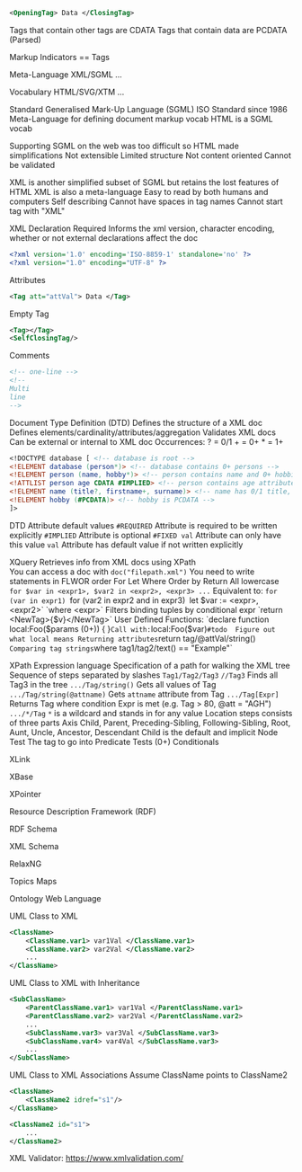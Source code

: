 
```xml
<OpeningTag> Data </ClosingTag>
```

Tags that contain other tags are CDATA
Tags that contain data are PCDATA (Parsed)

Markup Indicators == Tags

Meta-Language
	XML/SGML
	...

Vocabulary
	HTML/SVG/XTM
	...

Standard Generalised Mark-Up Language (SGML)
	ISO Standard since 1986
	Meta-Language for defining document markup vocab
	HTML is a SGML vocab

Supporting SGML on the web was too difficult so HTML made simplifications
	Not extensible 
	Limited structure
	Not content oriented
	Cannot be validated 

XML is another simplified subset of SGML but retains the lost features of HTML
	XML is also a meta-language
	Easy to read by both humans and computers
	Self describing
	Cannot have spaces in tag names
	Cannot start tag with "XML"

XML Declaration 
	Required 
	Informs the xml version, character encoding, whether or not external declarations affect the doc
```xml
<?xml version='1.0' encoding='ISO-8859-1' standalone='no' ?>
<?xml version="1.0" encoding="UTF-8" ?>
```

Attributes
```xml
<Tag att="attVal"> Data </Tag>
```

Empty Tag
```xml
<Tag></Tag>
<SelfClosingTag/>
```

Comments
```xml
<!-- one-line -->
<!--
Multi
line
-->
```

Document Type Definition (DTD)
	Defines the structure of a XML doc
	Defines elements/cardinality/attributes/aggregation 
	Validates XML docs
	Can be external or internal to XML doc
	Occurrences:
		$?$ = 0/1
		$+$ = 0+
		$*$ = 1+
```dtd
<!DOCTYPE database [ <!-- database is root -->
<!ELEMENT database (person*)> <!-- database contains 0+ persons -->
<!ELEMENT person (name, hobby*)> <!-- person contains name and 0+ hobbies -->
<!ATTLIST person age CDATA #IMPLIED> <!-- person contains age attribute ??? -->
<!ELEMENT name (title?, firstname+, surname)> <!-- name has 0/1 title, 1+ firstname and a surname -->
<!ELEMENT hobby (#PCDATA)> <!-- hobby is PCDATA -->
]>
```

DTD Attribute default values
	`#REQUIRED`
		Attribute is required to be written explicitly 
	`#IMPLIED`
		Attribute is optional 
	`#FIXED val`
		Attribute can only have this value
	`val`
		Attribute has default value if not written explicitly 

XQuery
	Retrieves info from XML docs using XPath	
	You can access a doc with `doc("filepath.xml")`
	You need to write statements in FLWOR order
		For
		Let
		Where
		Order by
		Return
	All lowercase 
	`for $var in <expr1>, $var2 in <expr2>, <expr3> ...`
		Equivalent to:
			`for (var in expr1)
				`for (var2 in expr2 and in expr3)`
	`let $var := <expr>, <expr2>`
	`where <expr>`
		Filters binding tuples by conditional expr
	`return <NewTag>{$v}</NewTag>`
	User Defined Functions:
		`declare function local:Foo($params (0+)) { <statements> }`
		Call with:
			`local:Foo($var)`
		#todo 
			Figure out what local means
	Returning attributes
		`return tag/@attVal/string()` 
	Comparing tag strings
		`where tag1/tag2/text() == "Example"`

XPath
	Expression language
	Specification of a path for walking the XML tree
	Sequence of steps separated by slashes 
	`Tag1/Tag2/Tag3`
	`//Tag3`
		Finds all Tag3 in the tree
	`.../Tag/string()`
		Gets all values of Tag
	`.../Tag/string(@attname)`
		Gets `attname` attribute from Tag
	`.../Tag[Expr]`
		Returns Tag where condition Expr is met (e.g. Tag > 80, @att = "AGH")
	`.../*/Tag`
		`*` is a wildcard and stands in for any value
	Location steps consists of three parts
		Axis
			Child, Parent, Preceding-Sibling, Following-Sibling, Root, Aunt, Uncle, Ancestor, Descendant 
			Child is the default and implicit 
		Node Test
			The tag to go into
		Predicate Tests (0+)
			Conditionals 

XLink

XBase

XPointer

Resource Description Framework (RDF)

RDF Schema

XML Schema

RelaxNG

Topics Maps

Ontology Web Language

UML Class to XML
```xml
<ClassName>
	<ClassName.var1> var1Val </ClassName.var1>
	<ClassName.var2> var2Val </ClassName.var2>
	...
</ClassName>
```

UML Class to XML with Inheritance
```xml
<SubClassName>
	<ParentClassName.var1> var1Val </ParentClassName.var1>
	<ParentClassName.var2> var2Val </ParentClassName.var2>
	...
	<SubClassName.var3> var3Val </SubClassName.var3>
	<SubClassName.var4> var4Val </SubClassName.var3>
	...
</SubClassName>
```

UML Class to XML Associations
Assume ClassName points to ClassName2
```xml
<ClassName>
	<ClassName2 idref="s1"/>
</ClassName>

<ClassName2 id="s1">
	...
</ClassName2>
```

XML Validator:
	https://www.xmlvalidation.com/